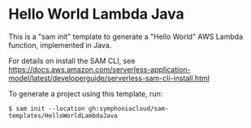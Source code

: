 # Hello World Lambda Java

This is a "sam init" template to generate a "Hello World" AWS Lambda function, implemented in Java.

For details on install the SAM CLI, see https://docs.aws.amazon.com/serverless-application-model/latest/developerguide/serverless-sam-cli-install.html

To generate a project using this template, run:

```
$ sam init --location gh:symphoniacloud/sam-templates/HelloWorldLambdaJava
```